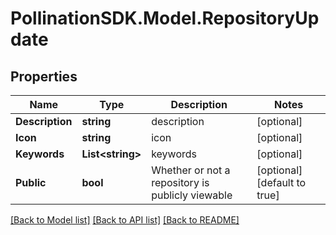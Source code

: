 
# PollinationSDK.Model.RepositoryUpdate

## Properties

Name | Type | Description | Notes
------------ | ------------- | ------------- | -------------
**Description** | **string** | description | [optional] 
**Icon** | **string** | icon | [optional] 
**Keywords** | **List&lt;string&gt;** | keywords | [optional] 
**Public** | **bool** | Whether or not a repository is publicly viewable | [optional] [default to true]

[[Back to Model list]](../README.md#documentation-for-models)
[[Back to API list]](../README.md#documentation-for-api-endpoints)
[[Back to README]](../README.md)


